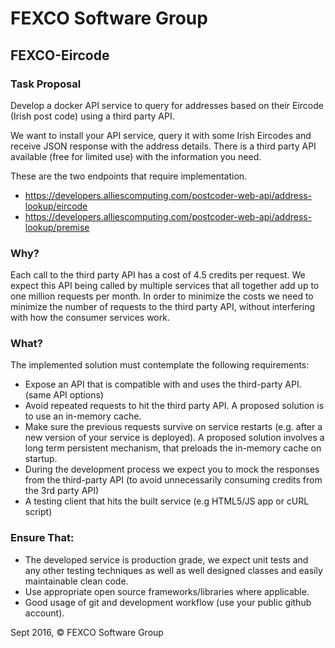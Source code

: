 # FEXCO Software Group

## FEXCO-Eircode

### Task Proposal

Develop a docker API service to query for addresses based on their Eircode (Irish post code) using a third party API.

We want to install your API service, query it with some Irish Eircodes and receive JSON response with the address details.
There is a third party API available (free for limited use) with the information you need.

These are the two endpoints that require implementation.
- https://developers.alliescomputing.com/postcoder-web-api/address-lookup/eircode
- https://developers.alliescomputing.com/postcoder-web-api/address-lookup/premise

### Why?

Each call to the third party API has a cost of 4.5 credits per request. We expect this API being called by multiple services that all together add up to one million requests per month.
In order to minimize the costs we need to minimize the number of requests to the third party API, without interfering with how the consumer services work.

### What?

The implemented solution must contemplate the following requirements:
- Expose an API that is compatible with and uses the third-party API. (same API options)
- Avoid repeated requests to hit the third party API. A proposed solution is to use an in-memory cache.
- Make sure the previous requests survive on service restarts (e.g. after a new version of your service is deployed). A proposed solution involves a long term persistent mechanism, that preloads the in-memory cache on startup.
- During the development process we expect you to mock the responses from the third-party API (to avoid unnecessarily consuming credits from the 3rd party API)
- A testing client that hits the built service (e.g HTML5/JS app or cURL script)

### Ensure That:
- The developed service is production grade, we expect unit tests and any other testing techniques as well as well designed classes and easily maintainable clean code.
- Use appropriate open source frameworks/libraries where applicable.
- Good usage of git and development workflow (use your public github account).

Sept 2016, © FEXCO Software Group
